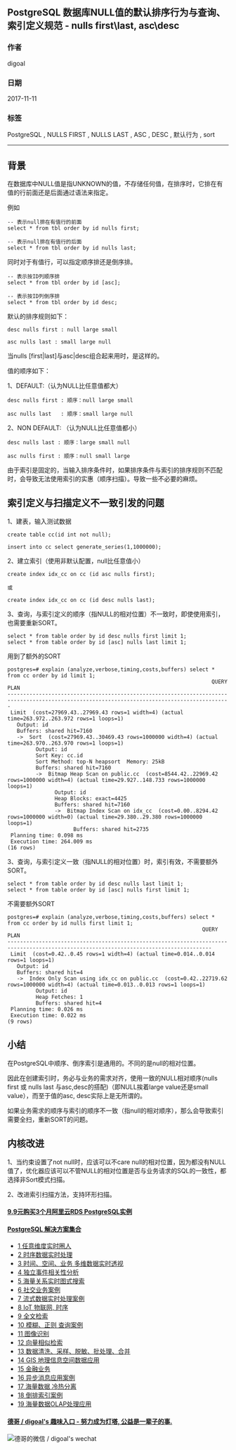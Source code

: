 ## PostgreSQL 数据库NULL值的默认排序行为与查询、索引定义规范 - nulls first\last, asc\desc  
    
### 作者    
digoal    
    
### 日期    
2017-11-11    
    
### 标签    
PostgreSQL , NULLS FIRST , NULLS LAST , ASC , DESC , 默认行为 , sort    
    
----    
    
## 背景   
在数据库中NULL值是指UNKNOWN的值，不存储任何值，在排序时，它排在有值的行前面还是后面通过语法来指定。  
  
例如  
  
```  
-- 表示null排在有值行的前面  
select * from tbl order by id nulls first;  
  
-- 表示null排在有值行的后面  
select * from tbl order by id nulls last;  
```  
  
同时对于有值行，可以指定顺序排还是倒序排。  
  
```  
-- 表示按ID列顺序排  
select * from tbl order by id [asc];  
  
-- 表示按ID列倒序排  
select * from tbl order by id desc;  
```  
  
默认的排序规则如下：  
  
```  
desc nulls first : null large small    
  
asc nulls last : small large null    
```  
  
当nulls [first|last]与asc|desc组合起来用时，是这样的。  
  
值的顺序如下：  
  
1、DEFAULT:（认为NULL比任意值都大）    
  
```  
desc nulls first : 顺序：null large small    
  
asc nulls last   : 顺序：small large null    
```  
  
2、NON DEFAULT: （认为NULL比任意值都小）    
  
```  
desc nulls last : 顺序：large small null       
  
asc nulls first : 顺序：null small large       
```  
  
由于索引是固定的，当输入排序条件时，如果排序条件与索引的排序规则不匹配时，会导致无法使用索引的实惠（顺序扫描）。导致一些不必要的麻烦。  
  
## 索引定义与扫描定义不一致引发的问题  
  
1、建表，输入测试数据  
  
```  
create table cc(id int not null);  
  
insert into cc select generate_series(1,1000000);  
```  
  
2、建立索引（使用非默认配置，null比任意值小）  
  
```  
create index idx_cc on cc (id asc nulls first);  
  
或  
  
create index idx_cc on cc (id desc nulls last);  
```  
  
3、查询，与索引定义的顺序（指NULL的相对位置）不一致时，即使使用索引，也需要重新SORT。  
  
```  
select * from table order by id desc nulls first limit 1;   
select * from table order by id [asc] nulls last limit 1;   
```  
  
用到了额外的SORT  
  
```  
postgres=# explain (analyze,verbose,timing,costs,buffers) select * from cc order by id limit 1;  
                                                                 QUERY PLAN                                                                    
---------------------------------------------------------------------------------------------------------------------------------------------  
 Limit  (cost=27969.43..27969.43 rows=1 width=4) (actual time=263.972..263.972 rows=1 loops=1)  
   Output: id  
   Buffers: shared hit=7160  
   ->  Sort  (cost=27969.43..30469.43 rows=1000000 width=4) (actual time=263.970..263.970 rows=1 loops=1)  
         Output: id  
         Sort Key: cc.id  
         Sort Method: top-N heapsort  Memory: 25kB  
         Buffers: shared hit=7160  
         ->  Bitmap Heap Scan on public.cc  (cost=8544.42..22969.42 rows=1000000 width=4) (actual time=29.927..148.733 rows=1000000 loops=1)  
               Output: id  
               Heap Blocks: exact=4425  
               Buffers: shared hit=7160  
               ->  Bitmap Index Scan on idx_cc  (cost=0.00..8294.42 rows=1000000 width=0) (actual time=29.380..29.380 rows=1000000 loops=1)  
                     Buffers: shared hit=2735  
 Planning time: 0.098 ms  
 Execution time: 264.009 ms  
(16 rows)  
```  
  
3、查询，与索引定义一致（指NULL的相对位置）时，索引有效，不需要额外SORT。  
  
```  
select * from table order by id desc nulls last limit 1;   
select * from table order by id [asc] nulls first limit 1;   
```  
  
不需要额外SORT  
  
```  
postgres=# explain (analyze,verbose,timing,costs,buffers) select * from cc order by id nulls first limit 1;  
                                                              QUERY PLAN                                                                 
---------------------------------------------------------------------------------------------------------------------------------------  
 Limit  (cost=0.42..0.45 rows=1 width=4) (actual time=0.014..0.014 rows=1 loops=1)  
   Output: id  
   Buffers: shared hit=4  
   ->  Index Only Scan using idx_cc on public.cc  (cost=0.42..22719.62 rows=1000000 width=4) (actual time=0.013..0.013 rows=1 loops=1)  
         Output: id  
         Heap Fetches: 1  
         Buffers: shared hit=4  
 Planning time: 0.026 ms  
 Execution time: 0.022 ms  
(9 rows)  
```  
  
## 小结  
在PostgreSQL中顺序、倒序索引是通用的。不同的是null的相对位置。  
  
因此在创建索引时，务必与业务的需求对齐，使用一致的NULL相对顺序(nulls first 或 nulls last 与asc,desc的搭配)（即NULL挨着large value还是small value），而至于值的asc, desc实际上是无所谓的。  
  
如果业务需求的顺序与索引的顺序不一致（指null的相对顺序），那么会导致索引需要全扫，重新SORT的问题。  
  
## 内核改进  
  
1、当约束设置了not null时，应该可以不care null的相对位置，因为都没有NULL值了，优化器应该可以不管NULL的相对位置是否与业务请求的SQL的一致性，都选择非Sort模式扫描。  
  
2、改进索引扫描方法，支持环形扫描。    
    
  
  
  
  
  
  
  
  
  
  
  
  
  
  
  
  
  
  
  
  
  
  
  
  
  
  
  
  
  
  
  
  
  
  
  
  
  
  
  
  
  
  
  
  
  
  
  
  
  
  
  
  
  
  
  
#### [9.9元购买3个月阿里云RDS PostgreSQL实例](https://www.aliyun.com/database/postgresqlactivity "57258f76c37864c6e6d23383d05714ea")
  
  
#### [PostgreSQL 解决方案集合](https://yq.aliyun.com/topic/118 "40cff096e9ed7122c512b35d8561d9c8")
- [1 任意维度实时圈人](https://yq.aliyun.com/topic/118 "40cff096e9ed7122c512b35d8561d9c8")
- [2 时序数据实时处理](https://yq.aliyun.com/topic/118 "40cff096e9ed7122c512b35d8561d9c8")
- [3 时间、空间、业务 多维数据实时透视](https://yq.aliyun.com/topic/118 "40cff096e9ed7122c512b35d8561d9c8")
- [4 独立事件相关性分析](https://yq.aliyun.com/topic/118 "40cff096e9ed7122c512b35d8561d9c8")
- [5 海量关系实时图式搜索](https://yq.aliyun.com/topic/118 "40cff096e9ed7122c512b35d8561d9c8")
- [6 社交业务案例](https://yq.aliyun.com/topic/118 "40cff096e9ed7122c512b35d8561d9c8")
- [7 流式数据实时处理案例](https://yq.aliyun.com/topic/118 "40cff096e9ed7122c512b35d8561d9c8")
- [8 IoT 物联网, 时序](https://yq.aliyun.com/topic/118 "40cff096e9ed7122c512b35d8561d9c8")
- [9 全文检索](https://yq.aliyun.com/topic/118 "40cff096e9ed7122c512b35d8561d9c8")
- [10 模糊、正则 查询案例](https://yq.aliyun.com/topic/118 "40cff096e9ed7122c512b35d8561d9c8")
- [11 图像识别](https://yq.aliyun.com/topic/118 "40cff096e9ed7122c512b35d8561d9c8")
- [12 向量相似检索](https://yq.aliyun.com/topic/118 "40cff096e9ed7122c512b35d8561d9c8")
- [13 数据清洗、采样、脱敏、批处理、合并](https://yq.aliyun.com/topic/118 "40cff096e9ed7122c512b35d8561d9c8")
- [14 GIS 地理信息空间数据应用](https://yq.aliyun.com/topic/118 "40cff096e9ed7122c512b35d8561d9c8")
- [15 金融业务](https://yq.aliyun.com/topic/118 "40cff096e9ed7122c512b35d8561d9c8")
- [16 异步消息应用案例](https://yq.aliyun.com/topic/118 "40cff096e9ed7122c512b35d8561d9c8")
- [17 海量数据 冷热分离](https://yq.aliyun.com/topic/118 "40cff096e9ed7122c512b35d8561d9c8")
- [18 倒排索引案例](https://yq.aliyun.com/topic/118 "40cff096e9ed7122c512b35d8561d9c8")
- [19 海量数据OLAP处理应用](https://yq.aliyun.com/topic/118 "40cff096e9ed7122c512b35d8561d9c8")
  
  
#### [德哥 / digoal's 趣味入口 - 努力成为灯塔, 公益是一辈子的事.](https://github.com/digoal/blog/blob/master/README.md "22709685feb7cab07d30f30387f0a9ae")
  
  
![德哥的微信 / digoal's wechat](../pic/digoal_weixin.jpg "f7ad92eeba24523fd47a6e1a0e691b59")
  
